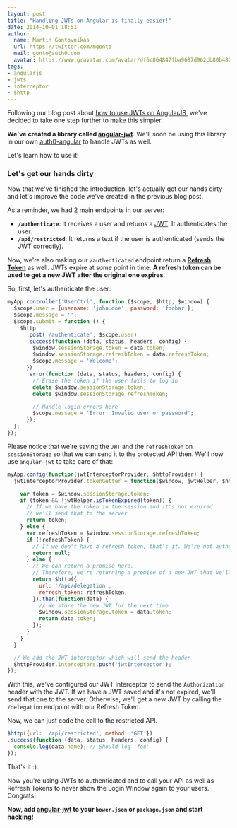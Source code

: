 ```yaml
---
layout: post
title: "Handling JWTs on Angular is finally easier!"
date: 2014-10-01 18:51
author:
  name: Martin Gontovnikas
  url: https://twitter.com/mgonto
  mail: gonto@auth0.com
  avatar: https://www.gravatar.com/avatar/df6c864847fba9687d962cb80b482764?size=200
tags:
- angularjs
- jwts
- interceptor
- $http
---
```


Following our blog post about [how to use JWTs on AngularJS](https://auth0.com/blog/2014/01/07/angularjs-authentication-with-cookies-vs-token/#comment-1506375766), we've decided to take one step further to make this simpler.

**We've created a library called [angular-jwt](https://github.com/auth0/angular-jwt)**. We'll soon be using this library in our own [auth0-angular](https://github.com/auth0/auth0-angular) to handle JWTs as well.

Let's learn how to use it!

<!-- more -->

### Let's get our hands dirty

Now that we've finished the introduction, let's actually get our hands dirty and let's improve the code we've created in the previous blog post.

As a reminder, we had 2 main endpoints in our server:

* **`/authenticate`**: It receives a user and returns a [JWT](http://jwt.io/). It authenticates the user.
* **`/api/restricted`**: It returns a text if the user is authenticated (sends the JWT correctly).

Now, we're also making our `/authenticated` endpoint return a **[Refresh Token](http://docs.auth0.com/refresh-token)** as well. JWTs expire at some point in time. **A refresh token can be used to get a new JWT after the original one expires**.

So, first, let's authenticate the user:

````js
myApp.controller('UserCtrl', function ($scope, $http, $window) {
  $scope.user = {username: 'john.doe', password: 'foobar'};
  $scope.message = '';
  $scope.submit = function () {
    $http
      .post('/authenticate', $scope.user)
      .success(function (data, status, headers, config) {
        $window.sessionStorage.token = data.token;
        $window.sessionStorage.refreshToken = data.refreshToken;
        $scope.message = 'Welcome';
      })
      .error(function (data, status, headers, config) {
        // Erase the token if the user fails to log in
        delete $window.sessionStorage.token;
        delete $window.sessionStorage.refreshToken;

        // Handle login errors here
        $scope.message = 'Error: Invalid user or password';
      });
  };
});
````

Please notice that we're saving the `JWT` and the `refreshToken` on `sessionStorage` so that we can send it to the protected API then. We'll now use `angular-jwt` to take care of that:

````js
myApp.config(function(jwtInterceptorProvider, $httpProvider) {
  jwtInterceptorProvider.tokenGetter = function($window, jwtHelper, $http) {

    var token = $window.sessionStorage.token;
    if (token && !jwtHelper.isTokenExpired(token)) {
      // If we have the token in the session and it's not expired
      // we'll send that to the server
      return token;
    } else {
      var refreshToken = $window.sessionStorage.refreshToken;
      if (!refreshToken) {
        // If we don't have a refresh token, that's it. We're not authenticated
        return null;
      } else {
        // We can return a promise here.
        // Therefore, we're returning a promise of a new JWT that we'll get
        return $http({
          url: '/api/delegation',
          refresh_token: refreshToken,
        }).then(function(data) {
          // We store the new JWT for the next time
          $window.sessionStorage.token = data.token;
          return data.token;
        });
      }
    }
  }

  // We add the JWT interceptor which will send the header
  $httpProvider.interceptors.push('jwtInterceptor');
});
````

With this, we've configured our JWT Interceptor to send the `Authorization` header with the JWT. If we have a JWT saved and it's not expired, we'll send that one to the server. Otherwise, we'll get a new JWT by calling the `/delegation` endpoint with our Refresh Token.

Now, we can just code the call to the restricted API.

````js
$http({url: '/api/restricted', method: 'GET'})
.success(function (data, status, headers, config) {
  console.log(data.name); // Should log 'foo'
});
````

That's it :).

Now you're using JWTs to authenticated and to call your API as well as Refresh Tokens to never show the Login Window again to your users. Congrats!

**Now, add [angular-jwt](https://github.com/auth0/angular-jwt) to your `bower.json` or `package.json` and start hacking!**



